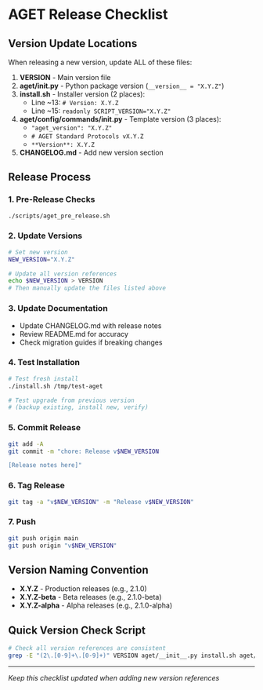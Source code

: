 # AGET Release Checklist

## Version Update Locations

When releasing a new version, update ALL of these files:

1. **VERSION** - Main version file
2. **aget/__init__.py** - Python package version (`__version__ = "X.Y.Z"`)
3. **install.sh** - Installer version (2 places):
   - Line ~13: `# Version: X.Y.Z`
   - Line ~15: `readonly SCRIPT_VERSION="X.Y.Z"`
4. **aget/config/commands/init.py** - Template version (3 places):
   - `"aget_version": "X.Y.Z"`
   - `# AGET Standard Protocols vX.Y.Z`
   - `**Version**: X.Y.Z`
5. **CHANGELOG.md** - Add new version section

## Release Process

### 1. Pre-Release Checks
```bash
./scripts/aget_pre_release.sh
```

### 2. Update Versions
```bash
# Set new version
NEW_VERSION="X.Y.Z"

# Update all version references
echo $NEW_VERSION > VERSION
# Then manually update the files listed above
```

### 3. Update Documentation
- Update CHANGELOG.md with release notes
- Review README.md for accuracy
- Check migration guides if breaking changes

### 4. Test Installation
```bash
# Test fresh install
./install.sh /tmp/test-aget

# Test upgrade from previous version
# (backup existing, install new, verify)
```

### 5. Commit Release
```bash
git add -A
git commit -m "chore: Release v$NEW_VERSION

[Release notes here]"
```

### 6. Tag Release
```bash
git tag -a "v$NEW_VERSION" -m "Release v$NEW_VERSION"
```

### 7. Push
```bash
git push origin main
git push origin "v$NEW_VERSION"
```

## Version Naming Convention

- **X.Y.Z** - Production releases (e.g., 2.1.0)
- **X.Y.Z-beta** - Beta releases (e.g., 2.1.0-beta)
- **X.Y.Z-alpha** - Alpha releases (e.g., 2.1.0-alpha)

## Quick Version Check Script

```bash
# Check all version references are consistent
grep -E "(2\.[0-9]+\.[0-9]+)" VERSION aget/__init__.py install.sh aget/config/commands/init.py | grep -v CHANGELOG
```

---
*Keep this checklist updated when adding new version references*